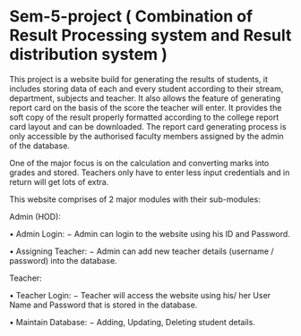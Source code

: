 # Sem-5-project ( Combination of Result Processing system and Result distribution system )
This project is a website build for generating the results of students, it includes storing data of each and every student according to their stream, department, subjects and teacher. It also allows the feature of generating report card on the basis of the score the teacher will enter. It provides the soft copy of the result properly formatted according to the college report card layout and can be downloaded. The report card generating process is only accessible by the authorised faculty members assigned by the admin of the database. 

One of the major focus is on the calculation and converting marks into grades and stored. Teachers only have to enter less input credentials and in return will get lots of extra. 

This website comprises of 2 major modules with their sub-modules: 

Admin (HOD): 

•  Admin Login: − Admin can login to the website using his ID and Password.

•  Assigning Teacher: − Admin can add new teacher details (username / password) into the database. 

Teacher: 

•  Teacher Login: − Teacher will access the website using his/ her User Name and Password that is stored in the database.

•  Maintain Database: −  Adding, Updating, Deleting student details. 
